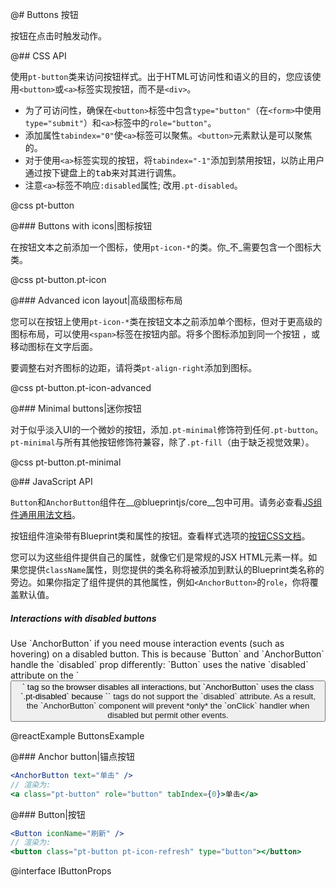 @# Buttons 按钮

按钮在点击时触发动作。

@## CSS API

使用`pt-button`类来访问按钮样式。出于HTML可访问性和语义的目的，您应该使用`<button>`或`<a>`标签实现按钮，而不是`<div>`。

- 为了可访问性，确保在`<button>`标签中包含`type="button"`（在`<form>`中使用`type="submit"`）和`<a>`标签中的`role="button"`。
- 添加属性`tabindex="0"`使`<a>`标签可以聚焦。`<button>`元素默认是可以聚焦的。
- 对于使用`<a>`标签实现的按钮，将`tabindex="-1"`添加到禁用按钮，以防止用户通过按下键盘上的<kbd class="pt-key">tab</kbd>来对其进行调焦。
- 注意`<a>`标签不响应`:disabled`属性; 改用`.pt-disabled`。

@css pt-button

@### Buttons with icons|图标按钮

在按钮文本之前添加一个图标，使用`pt-icon-*`的类。你_不_需要包含一个图标大类。

@css pt-button.pt-icon

@### Advanced icon layout|高级图标布局

您可以在按钮上使用`pt-icon-*`类在按钮文本之前添加单个图标，但对于更高级的图标布局，可以使用`<span>`标签在按钮内部。将多个图标添加到同一个按钮 ，或移动图标在文字后面。

要调整右对齐图标的边距，请将类`pt-align-right`添加到图标。

@css pt-button.pt-icon-advanced

@### Minimal buttons|迷你按钮

对于似乎淡入UI的一个微妙的按钮，添加`.pt-minimal`修饰符到任何`.pt-button`。 `pt-minimal`与所有其他按钮修饰符兼容，除了`.pt-fill`（由于缺乏视觉效果）。

@css pt-button.pt-minimal

@## JavaScript API

`Button`和`AnchorButton`组件在__@blueprintjs/core__包中可用。请务必查看[JS组件通用用法文档](#blueprint.usage)。

按钮组件渲染带有Blueprint类和属性的按钮。查看样式选项的[按钮CSS文档](#core/components/button.css-api)。

您可以为这些组件提供自己的属性，就像它们是常规的JSX HTML元素一样。如果您提供`className`属性，则您提供的类名称将被添加到默认的Blueprint类名称的旁边。如果你指定了组件提供的其他属性，例如`<AnchorButton>`的`role`，你将覆盖默认值。

<div class="pt-callout pt-intent-danger pt-icon-error">
    <h5>Interactions with disabled buttons</h5>
    Use `AnchorButton` if you need mouse interaction events (such as hovering) on a disabled button.
    This is because `Button` and `AnchorButton` handle the `disabled` prop differently: `Button` uses
    the native `disabled` attribute on the `<button>` tag so the browser disables all interactions,
    but `AnchorButton` uses the class `.pt-disabled` because `<a>` tags do not support the `disabled`
    attribute. As a result, the `AnchorButton` component will prevent *only* the `onClick` handler
    when disabled but permit other events.
</div>

@reactExample ButtonsExample

@### Anchor button|锚点按钮

```jsx
<AnchorButton text="单击" />
// 渲染为:
<a class="pt-button" role="button" tabIndex={0}>单击</a>
```

@### Button|按钮

```jsx
<Button iconName="刷新" />
// 渲染为:
<button class="pt-button pt-icon-refresh" type="button"></button>
```

@interface IButtonProps
